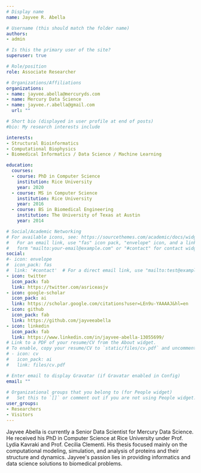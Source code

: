 ```yaml
---
# Display name
name: Jayvee R. Abella

# Username (this should match the folder name)
authors:
- admin

# Is this the primary user of the site?
superuser: true

# Role/position
role: Associate Researcher

# Organizations/Affiliations
organizations:
- name: jayvee.abella@mercuryds.com
- name: Mercury Data Science
- name: jayvee.r.abella@gmail.com
  url: ""

# Short bio (displayed in user profile at end of posts)
#bio: My research interests include 

interests:
- Structural Bioinformatics
- Computational Biophysics
- Biomedical Informatics / Data Science / Machine Learning

education:
  courses:
  - course: PhD in Computer Science
    institution: Rice University
    year: 2020
  - course: MS in Computer Science
    institution: Rice University
    year: 2016
  - course: BS in Biomedical Engineering
    institution: The University of Texas at Austin
    year: 2014

# Social/Academic Networking
# For available icons, see: https://sourcethemes.com/academic/docs/widgets/#icons
#   For an email link, use "fas" icon pack, "envelope" icon, and a link in the
#   form "mailto:your-email@example.com" or "#contact" for contact widget.
social:
#- icon: envelope
#  icon_pack: fas
#  link: '#contact'  # For a direct email link, use "mailto:test@example.org".
- icon: twitter
  icon_pack: fab
  link: https://twitter.com/asriceasjv
- icon: google-scholar
  icon_pack: ai
  link: https://scholar.google.com/citations?user=LEn9u-YAAAAJ&hl=en
- icon: github
  icon_pack: fab
  link: https://github.com/jayveeabella
- icon: linkedin
  icon_pack: fab
  link: https://www.linkedin.com/in/jayvee-abella-13055699/
# Link to a PDF of your resume/CV from the About widget.
# To enable, copy your resume/CV to `static/files/cv.pdf` and uncomment the lines below.  
# - icon: cv
#   icon_pack: ai
#   link: files/cv.pdf

# Enter email to display Gravatar (if Gravatar enabled in Config)
email: ""
  
# Organizational groups that you belong to (for People widget)
#   Set this to `[]` or comment out if you are not using People widget.  
user_groups:
- Researchers
- Visitors
---
```


Jayvee Abella is currently a Senior Data Scientist for Mercury Data Science. He received his PhD in Computer Science at Rice University under Prof. Lydia Kavraki and Prof. Cecilia Clementi. His thesis focused mainly on the computational modeling, simulation, and analysis of proteins and their structure and dynamics. Jayvee's passion lies in providing informatics and data science solutions to biomedical problems. 

